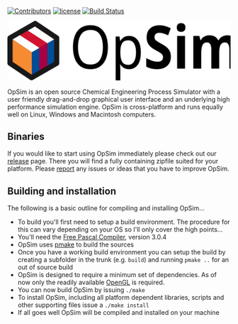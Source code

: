 [![Contributors](https://img.shields.io/github/contributors/opsim/opsim.svg)](https://github.com/opsim/opsim/graphs/contributors)
[![license](https://img.shields.io/badge/license-%20GPL--2-blue.svg)](../master/LICENSE)
[![Build Status](https://travis-ci.org/opsim/opsim.svg?branch=master)](https://travis-ci.org/opsim/opsim)

<img src="./release/images/logo/logo.svg" alt="OpSim logo"/>

OpSim is an open source Chemical Engineering Process Simulator with a user friendly drag-and-drop graphical user interface and an underlying high performance simulation engine. OpSim is cross-platform and runs equally well on Linux, Windows and Macintosh computers.

## Binaries
If you would like to start using OpSim immediately please check out our [release](https://github.com/opsim/opsim/releases) page. There you will find a fully containing zipfile suited for your platform. Please [report](https://github.com/opsim/opsim/issues) any issues or ideas that you have to improve OpSim.

## Building and installation
The following is a basic outline for compiling and installing OpSim...

  - To build you'll first need to setup a build environment. The procedure for this can vary depending on your OS so I'll only cover the high points...
  - You'll need the [Free Pascal Compiler](https://freepascal.org/), version 3.0.4
  - OpSim uses [pmake](https://github.com/daar/pmake) to build the sources
  - Once you have a working build environment you can setup the build by creating a subfolder in the trunk (e.g. `build`) and running `pmake ..` for an out of source build
  - OpSim is designed to require a minimum set of dependencies. As of now only the readily available [OpenGL](http://www.opengl.org) is required.
  - You can now build OpSim by issuing `./make`
  - To install OpSim, including all platform dependent libraries, scripts and other supporting files issue a `./make install`
  - If all goes well OpSim will be compiled and installed on your machine
